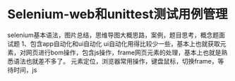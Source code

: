 # Selenium-web和unittest测试用例管理
selenium基本语法，图片总结，思维导图大概思路，案例，题目思考，概念题面试题 1、包含app自动化和ui自动化 ui自动化用得比较少一些，基本上也就获取元素，对网页进行bom操作，包含js操作，frame网页元素的处理，基本上也就是熟悉语法也就差不多了。
元素定位，浏览器常用操作，键盘鼠标，切换frame，等待时间，js
